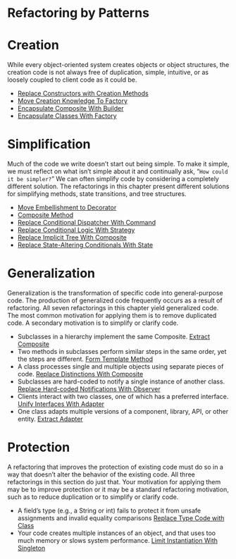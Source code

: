# Refactoring by Patterns

# Creation

While every object-oriented system creates objects or object structures, the creation code is not always free of duplication, simple, intuitive, or as loosely coupled to client code as it could be.
* [Replace Constructors with Creation Methods](https://github.com/gunya/refactoring/tree/master/src/main/java/com/hepexta/refactoring/loanrisk/objectcreation)
* [Move Creation Knowledge To Factory](https://github.com/gunya/refactoring/tree/master/src/main/java/com/hepexta/refactoring/creational/htmlparser)
* [Encapsulate Composite With Builder](https://github.com/gunya/refactoring/tree/master/src/main/java/com/hepexta/refactoring/encapsuation/composit)
* [Encapsulate Classes With Factory](https://github.com/gunya/refactoring/tree/master/src/main/java/com/hepexta/refactoring/encapsuation/descriptors)

# Simplification

Much of the code we write doesn’t start out being simple. To make it simple, we must reflect on what isn’t simple about it and continually ask, “`How could it be simpler?`” We can often simplify code by considering a completely different solution. The refactorings in this chapter present different solutions for simplifying methods, state transitions, and tree structures.

* [Move Embellishment to Decorator](https://github.com/gunya/refactoring/tree/master/src/main/java/com/hepexta/refactoring/simplification/embelishmenttodecorator)
* [Composite Method](https://github.com/gunya/refactoring/tree/master/src/main/java/com/hepexta/refactoring/simplification/compositmethod)
* [Replace Conditional Dispatcher With Command](https://github.com/gunya/refactoring/tree/master/src/main/java/com/hepexta/refactoring/simplification/replaceCondDispatcherWithCommand)
* [Replace Conditional Logic With Strategy](https://github.com/gunya/refactoring/tree/master/src/main/java/com/hepexta/refactoring/simplification/replaceconditwithstrategy)
* [Replace Implicit Tree With Composite](https://github.com/gunya/refactoring/tree/master/src/main/java/com/hepexta/refactoring/simplification/replaceImplicitTreeWithComposite)
* [Replace State-Altering Conditionals With State](https://github.com/gunya/refactoring/tree/master/src/main/java/com/hepexta/refactoring/simplification/replacestatealteredwithstate)

# Generalization

Generalization is the transformation of specific code into general-purpose code. The production of generalized code frequently occurs as a result of refactoring. All seven refactorings in this chapter yield generalized code. The most common motivation for applying them is to remove duplicated code. A secondary motivation is to simplify or clarify code.

* Subclasses in a hierarchy implement the same Composite.
[Extract Composite](https://github.com/gunya/refactoring/tree/master/src/main/java/com/hepexta/refactoring/generalization/extractcomposite)
* Two methods in subclasses perform similar steps in the same order, yet the steps are different.
[Form Template Method](https://github.com/gunya/refactoring/tree/master/src/main/java/com/hepexta/refactoring/generalization/formtemplatemethod)
* A class processes single and multiple objects using separate pieces of code.
[Replace Distinctions With Composite](https://github.com/gunya/refactoring/tree/master/src/main/java/com/hepexta/refactoring/generalization/replaceDistinctionsWithComposite)
* Subclasses are hard-coded to notify a single instance of another class.
[Replace Hard-coded Notifications With Observer](https://github.com/gunya/refactoring/tree/master/src/main/java/com/hepexta/refactoring/generalization/replaceHardcodedNtfWithObserver)
* Clients interact with two classes, one of which has a preferred interface.
[Unify Interfaces With Adapter](https://github.com/gunya/refactoring/tree/master/src/main/java/com/hepexta/refactoring/generalization/unifyinterfacewithadapter)
* One class adapts multiple versions of a component, library, API, or other entity.
[Extract Adapter](https://github.com/gunya/refactoring/tree/master/src/main/java/com/hepexta/refactoring/generalization/extractadapter)

# Protection

A refactoring that improves the protection of existing code must do so in a way that doesn’t alter the behavior of the existing code. All three refactorings in this section do just that. Your motivation for applying them may be to improve protection or it may be a standard refactoring motivation, such as to reduce duplication or to simplify or clarify code.

* A field’s type (e.g., a String or int) fails to protect it from unsafe assignments and invalid equality comparisons
[Replace Type Code with Class](https://github.com/gunya/refactoring/tree/master/src/main/java/com/hepexta/refactoring/protection/replaceTypeWithClass)
* Your code creates multiple instances of an object, and that uses too much memory or slows system performance.
[Limit Instantiation With Singleton](https://github.com/gunya/refactoring/tree/master/src/main/java/com/hepexta/refactoring/protection/limitInstantiationWithSingleton)

